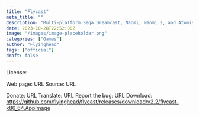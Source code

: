 ```yaml
---
title: "Flycast"
meta_title: ""
description: "Multi-platform Sega Dreamcast, Naomi, Naomi 2, and Atomiswave emulator derived from reicast"
date: 2023-10-28T22:52:00Z
image: "/images/image-placeholder.png"
categories: ["Games"]
author: "Flyinghead"
tags: ["official"]
draft: false
---
```



License:

Web page: URL
Source: URL

Donate: URL
Translate: URL
Report the bug: URL
Download: https://github.com/flyinghead/flycast/releases/download/v2.2/flycast-x86_64.AppImage
